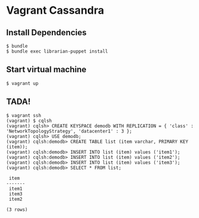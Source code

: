 # Vagrant Cassandra

## Install Dependencies

    $ bundle
    $ bundle exec librarian-puppet install

## Start virtual machine

    $ vagrant up

## TADA!

    $ vagrant ssh
    (vagrant) $ cqlsh
    (vagrant) cqlsh> CREATE KEYSPACE demodb WITH REPLICATION = { 'class' : 'NetworkTopologyStrategy', 'datacenter1' : 3 };
    (vagrant) cqlsh> USE demodb;
    (vagrant) cqlsh:demodb> CREATE TABLE list (item varchar, PRIMARY KEY (item));
    (vagrant) cqlsh:demodb> INSERT INTO list (item) values ('item1');
    (vagrant) cqlsh:demodb> INSERT INTO list (item) values ('item2');
    (vagrant) cqlsh:demodb> INSERT INTO list (item) values ('item3');
    (vagrant) cqlsh:demodb> SELECT * FROM list;

     item
    -------
     item1
     item3
     item2

    (3 rows)



